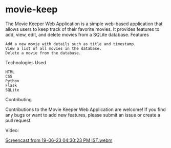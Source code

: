 # movie-keep
The Movie Keeper Web Application is a simple web-based application that allows users to keep track of their favorite movies. It provides features to add, view, edit, and delete movies from a SQLite database.
Features

    Add a new movie with details such as title and timestamp.
    View a list of all movies in the database.
    Delete a movie from the database.

Technologies Used

    HTML
    CSS
    Python
    Flask
    SQLite

Contributing

Contributions to the Movie Keeper Web Application are welcome! If you find any bugs or want to add new features, please submit an issue or create a pull request.

Video:

[Screencast from 19-06-23 04:30:23 PM IST.webm](https://github.com/akaisky07/movie-keep/assets/104855741/f4a8ae1c-52b0-4bb9-8968-cedf3826c097)
